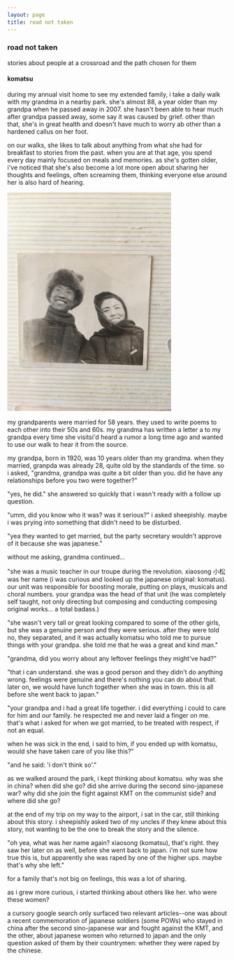 ```yaml
---
layout: page
title: road not taken
---
```


### road not taken ###
stories about people at a crossroad and the path chosen for them


#### komatsu ####

during my annual visit home to see my extended family, i take a daily walk with my grandma in a nearby park. she's almost 88, a year older than my grandpa when he passed away in 2007. she hasn't been able to hear much after grandpa passed away, some say it was caused by grief. other than that, she's in great health and doesn't have much to worry ab other than a hardened callus on her foot.

on our walks, she likes to talk about anything from what she had for breakfast to stories from the past. when you are at that age, you spend every day mainly focused on meals and memories. as she's gotten older, i've noticed that she's also become a lot more open about sharing her thoughts and feelings, often screaming them, thinking everyone else around her is also hard of hearing. 

<img src="/images/yeye-nainai.jpg" height="500">

my grandparents were married for 58 years. they used to write poems to each other into their 50s and 60s. my grandma has written a letter a to my grandpa every time she visitsi'd heard a rumor a long time ago and wanted to use our walk to hear it from the source.

my grandpa, born in 1920, was 10 years older than my grandma. when they married, granpda was already 28, quite old by the standards of the time. so i asked, "grandma, grandpa was quite a bit older than you. did he have any relationships before you two were together?"

"yes, he did." she answered so quickly that i wasn't ready with a follow up question.

"umm, did you know who it was? was it serious?" i asked sheepishly. maybe i was prying into something that didn't need to be disturbed.

"yea they wanted to get married, but the party secretary wouldn't approve of it because she was japanese."

without me asking, grandma continued...

"she was a music teacher in our troupe during the revolution. xiaosong 小松 was her name (i was curious and looked up the japanese original: komatus). our unit was responsible for boosting morale, putting on plays, musicals and choral numbers. your grandpa was the head of that unit (he was completely self taught, not only directing but composing and conducting composing original works... a total badass.)

"she wasn't very tall or great looking compared to some of the other girls, but she was a genuine person and they were serious. after they were told no, they separated, and it was actually komatsu who told me to pursue things with your grandpa. she told me that he was a great and kind man."

"grandma, did you worry about any leftover feelings they might've had?"

"that i can understand. she was a good person and they didn't do anything wrong. feelings were genuine and there's nothing you can do about that. later on, we would have lunch together when she was in town. this is all before she went back to japan."

"your grandpa and i had a great life together. i did everything i could to care for him and our family. he respected me and never laid a finger on me. that's what i asked for when we got married, to be treated with respect, if not an equal. 

when he was sick in the end, i said to him, if you ended up with komatsu, would she have taken care of you like this?"

"and he said: 'i don't think so'."

as we walked around the park, i kept thinking about komatsu. why was she in china? when did she go? did she arrive during the second sino-japanese war? why did she join the fight against KMT on the communist side? and where did she go?

at the end of my trip on my way to the airport, i sat in the car, still thinking about this story. i sheepishly asked two of my uncles if they knew about this story, not wanting to be the one to break the story and the silence. 

"oh yea, what was her name again? xiaosong (komatsu), that's right. they saw her later on as well, before she went back to japan. i'm not sure how true this is, but apparently she was raped by one of the higher ups. maybe that's why she left."

for a family that's not big on feelings, this was a lot of sharing. 

as i grew more curious, i started thinking about others like her. who were these women? 

a cursory google search only surfaced two relevant articles--one was about a recent commemoration of japanese soldiers (some POWs) who stayed in china after the second sino-japanese war and fought against the KMT, and the other, about japanese women who returned to japan and the only question asked of them by their countrymen: whether they were raped by the chinese.


